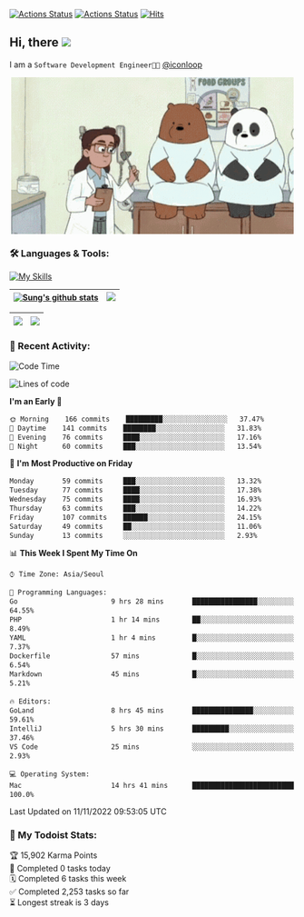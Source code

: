 
[![Actions Status](https://github.com/ddok2/ddok2/workflows/Todoist%20Readme/badge.svg)](https://github.com/ddok2/ddok2/actions)
[![Actions Status](https://github.com/ddok2/ddok2/workflows/wakatime-stats/badge.svg)](https://github.com/ddok2/ddok2/actions)
[![Hits](https://hits.seeyoufarm.com/api/count/incr/badge.svg?url=https%3A%2F%2Fgithub.com%2Fddok2&count_bg=%23FF9595&title_bg=%23555555&icon=github.svg&icon_color=%23FFFFFF&title=hits&edge_flat=false)](https://hits.seeyoufarm.com)

<!-- ![visitors](https://visitor-badge.laobi.icu/badge?page_id=ddok2.ddok2) -->
## Hi, there <img src="https://raw.githubusercontent.com/MartinHeinz/MartinHeinz/master/wave.gif" width="3%">

I am a `Software Development Engineer🧑‍💻` [@iconloop](https://github.com/iconloop)


<p align="center">
    <img align="center" alt="GIF" src="img/debugging.gif" />
</p>


### 🛠 Languages & Tools:

[![My Skills](https://skillicons.dev/icons?i=go,js,ts,py,express,react,svelte,jquery,pug,mongodb,mysql,redis,aws,docker,kubernetes)](https://skillicons.dev)


| <a href="https://github-readme-stats.vercel.app/api?username=ddok2&show_icons=true&include_all_commits=true&count_private=true&theme=buefy&hide_border=true"><img align="center" src="https://github-readme-stats.vercel.app/api?username=ddok2&show_icons=true&include_all_commits=true&count_private=true&theme=buefy&hide_border=true" alt="Sung's github stats" /></a> | <a href="https://github.com/ddok2"><img src="http://github-readme-streak-stats.herokuapp.com?user=ddok2&hide_border=true" /></a> |
| ------------- |------------- |


| <a href="https://github.com/ddok2"><img align="center" src="https://github-readme-stats.vercel.app/api/top-langs/?username=ddok2&theme=buefy&hide=html,css&hide_border=true" /></a> | <a href="https://github.com/ddok2"><img align="center" src="https://activity-graph.herokuapp.com/graph?username=ddok2&theme=github&hide_border=true" height="250" /></a> |
| ------------- |--------------------------------------------------------------------------------------------------------------------------------------------------------------------------|


<!-- <details open>
    <summary>📈 My GitHub Stats</summary>
    <p align="center">
        <a href="https://github.com/ddok2">
            <img align="center" src="https://github-readme-stats.vercel.app/api?username=ddok2&show_icons=true&include_all_commits=true&count_private=true&theme=buefy&hide_border=true" alt="Sung's github stats" />
        </a>
    </p>
</details>
<details>
    <summary>💬 Top Languages</summary>
    <p align="center"> 
        <a href="https://github.com/ddok2">
            <img align="center" src="https://github-readme-stats.vercel.app/api/top-langs/?username=ddok2&layout=compact&theme=buefy&hide=html,css&hide_border=true" />
        </a>
    </p>
</details> -->


### 🌈 Recent Activity:
<!--START_SECTION:waka-->
![Code Time](http://img.shields.io/badge/Code%20Time-1%2C854%20hrs%2028%20mins-blue)

![Lines of code](https://img.shields.io/badge/From%20Hello%20World%20I%27ve%20Written-1%20Million%20lines%20of%20code-blue)

**I'm an Early 🐤** 

```text
🌞 Morning    166 commits    █████████░░░░░░░░░░░░░░░░   37.47% 
🌆 Daytime    141 commits    ████████░░░░░░░░░░░░░░░░░   31.83% 
🌃 Evening    76 commits     ████░░░░░░░░░░░░░░░░░░░░░   17.16% 
🌙 Night      60 commits     ███░░░░░░░░░░░░░░░░░░░░░░   13.54%

```
📅 **I'm Most Productive on Friday** 

```text
Monday       59 commits     ███░░░░░░░░░░░░░░░░░░░░░░   13.32% 
Tuesday      77 commits     ████░░░░░░░░░░░░░░░░░░░░░   17.38% 
Wednesday    75 commits     ████░░░░░░░░░░░░░░░░░░░░░   16.93% 
Thursday     63 commits     ███░░░░░░░░░░░░░░░░░░░░░░   14.22% 
Friday       107 commits    ██████░░░░░░░░░░░░░░░░░░░   24.15% 
Saturday     49 commits     ██░░░░░░░░░░░░░░░░░░░░░░░   11.06% 
Sunday       13 commits     ░░░░░░░░░░░░░░░░░░░░░░░░░   2.93%

```


📊 **This Week I Spent My Time On** 

```text
⌚︎ Time Zone: Asia/Seoul

💬 Programming Languages: 
Go                       9 hrs 28 mins       ████████████████░░░░░░░░░   64.55% 
PHP                      1 hr 14 mins        ██░░░░░░░░░░░░░░░░░░░░░░░   8.49% 
YAML                     1 hr 4 mins         █░░░░░░░░░░░░░░░░░░░░░░░░   7.37% 
Dockerfile               57 mins             █░░░░░░░░░░░░░░░░░░░░░░░░   6.54% 
Markdown                 45 mins             █░░░░░░░░░░░░░░░░░░░░░░░░   5.21%

🔥 Editors: 
GoLand                   8 hrs 45 mins       ███████████████░░░░░░░░░░   59.61% 
IntelliJ                 5 hrs 30 mins       █████████░░░░░░░░░░░░░░░░   37.46% 
VS Code                  25 mins             ░░░░░░░░░░░░░░░░░░░░░░░░░   2.93%

💻 Operating System: 
Mac                      14 hrs 41 mins      █████████████████████████   100.0%

```


 Last Updated on 11/11/2022 09:53:05 UTC
<!--END_SECTION:waka-->

### 🚧 My Todoist Stats:
<!-- TODO-IST:START -->
🏆  15,902 Karma Points           
🌸  Completed 0 tasks today           
🗓  Completed 6 tasks this week           
✅  Completed 2,253 tasks so far           
⏳  Longest streak is 3 days
<!-- TODO-IST:END -->

